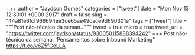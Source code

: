 
+++
author = "Jaydson Gomes"
categories = ["tweet"]
date = "Mon Nov 13 12:30:01 +0000 2017"
draft = false
slug = "44a81e6fcf966694ee3ce65ae49cace9d690301e"
tags = ["tweet"]
title = """Post não-técnico da seman..."""
tweet = true
micro = true
tweet_url = "https://twitter.com/jaydson/status/930050115888394242"
+++
Post não-técnico da semana: 'Pensamentos sobre Inbound Marketing" https://t.co/v6Z5fGoLLA
